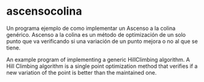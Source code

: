 # ascensocolina
Un programa ejemplo de como implementar un Ascenso a la colina genérico. Ascenso a la colina es un método de optimización de un solo punto que va verificando si una variación de un punto mejora o no al que se tiene.

An example program of implementing a generic HillClimbing algorithm. A Hill Climbing algorithm is a single point optimization method  that verifies if a new variation of the point is better than the maintained one.
